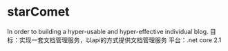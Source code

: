# starComet
In order to building a hyper-usable and hyper-effective individual blog.
目标：实现一套文档管理服务，以api的方式提供文档管理服务
平台：.net core 2.1
